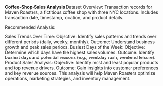 **Coffee-Shop-Sales Analysis**
Dataset Overview: Transaction records for Maven Roasters, a fictitious coffee shop with three NYC locations. Includes transaction date, timestamp, location, and product details.

Recommended Analysis:

Sales Trends Over Time:
Objective: Identify sales patterns and trends over different periods (daily, weekly, monthly).
Outcome: Understand business growth and peak sales periods.
Busiest Days of the Week:
Objective: Determine which days have the highest sales volumes.
Outcome: Identify busiest days and potential reasons (e.g., weekday rush, weekend leisure).
Product Sales Analysis:
Objective: Identify most and least popular products and top revenue drivers.
Outcome: Gain insights into customer preferences and key revenue sources.
This analysis will help Maven Roasters optimize operations, marketing strategies, and inventory management.
